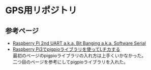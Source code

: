 ﻿# GPS用リポジトリ
## 参考ページ
- [Raspberry Pi 2nd UART a.k.a. Bit Banging a.k.a. Software Serial](https://www.rs-online.com/designspark/raspberry-pi-2nd-uart-a-k-a-bit-banging-a-k-a-software-serial)
- [Raspberry Pi3でpigpioライブラリを使ってLチカする](https://qiita.com/yuuri23/items/597fd1a40c63627e59c2)  
最初のページのpigpioライブラリの入れ方は上手くいかなかった。  
二つ目のページを参考にしてpigpioライブラリを入れた。

